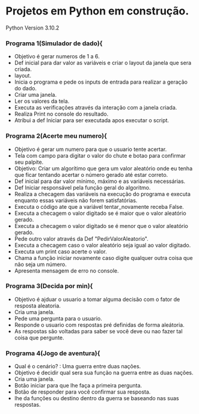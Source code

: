 # Projetos em Python em construção.
Python Version 3.10.2
<h3> Programa 1(Simulador de dado){</h3>

* Objetivo é gerar numeros de 1 a 6.
* Def inicial para dar valor as variáveis e criar o layout da janela que sera criada.
* layout.
* Inicia o programa e pede os inputs de entrada para realizar a geração do dado.
* Criar uma janela.
* Ler os valores da tela.
* Executa as verificações através da interação com a janela criada.
* Realiza Print no console do resultado.
* Atribui a def Iniciar para ser executada apos executar o script.

<h3> Programa 2(Acerte meu numero){</h3>

* Objetivo é gerar um numero para que o usuario tente acertar.
* Tela com campo para digitar o valor do chute e botao para confirmar seu palpite.
* Objetivo: Criar um algorítimo que gera um valor aleatório onde eu tenha que ficar tentando acertar o número gerado até estar correto.
* Def inicial para dar valor mínimo, máximo e as variáveis necessárias.
* Def Iniciar responsável pela função geral do algoritmo.
* Realiza a checagem das variáveis na execução do programa e executa enquanto essas variáveis não forem satisfatórias.
* Executa o código ate que a variável tentar_novamente receba False.
* Executa a checagem o valor digitado se é maior que o valor aleatório gerado.
* Executa a checagem o valor digitado se é menor que o valor aleatório gerado.
* Pede outro valor através da Def "PedirValorAleatorio".
* Executa a checagem caso o valor aleatório seja igual ao valor digitado.
* Executa um print caso acerte o valor.
* Chama a função iniciar novamente caso digite qualquer outra coisa que não seja um número.
* Apresenta mensagem de erro no console.

<h3> Programa 3(Decida por min){</h3>

* Objetivo é ajduar o usuario a tomar alguma decisão com o fator de resposta aleatoria.
* Cria uma janela.
* Pede uma pergunta para o usuario.
* Responde o usuario com respostas pré definidas de forma aleátoria.
* As respostas são voltadas para saber se você deve ou nao fazer tal coisa que pergunte.

<h3> Programa 4(Jogo de aventura){</h3>

* Qual é o cenário? : Uma guerra entre duas nações.
* Objetivo é decidir qual sera sua função na guerra entre as duas nações.
* Cria uma janela.
* Botão iniciar para que lhe faça a primeira pergunta.
* Botão de responder para você confirmar sua resposta.
* lhe da funções ou destino dentro da guerra se baseando nas suas respostas.